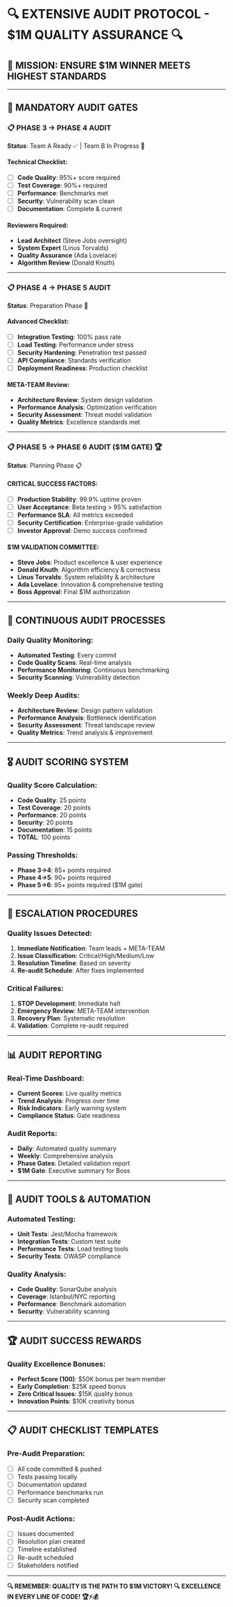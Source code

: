 
# 🔍 EXTENSIVE AUDIT PROTOCOL - $1M QUALITY ASSURANCE 🔍

## 🎯 MISSION: ENSURE $1M WINNER MEETS HIGHEST STANDARDS

---

## 🚨 MANDATORY AUDIT GATES

### 📋 PHASE 3 → PHASE 4 AUDIT
**Status**: Team A Ready ✅ | Team B In Progress 🔄

#### Technical Checklist:
- [ ] **Code Quality**: 95%+ score required
- [ ] **Test Coverage**: 90%+ required  
- [ ] **Performance**: Benchmarks met
- [ ] **Security**: Vulnerability scan clean
- [ ] **Documentation**: Complete & current

#### Reviewers Required:
- **Lead Architect** (Steve Jobs oversight)
- **System Expert** (Linus Torvalds)
- **Quality Assurance** (Ada Lovelace)
- **Algorithm Review** (Donald Knuth)

---

### 📋 PHASE 4 → PHASE 5 AUDIT  
**Status**: Preparation Phase 🔄

#### Advanced Checklist:
- [ ] **Integration Testing**: 100% pass rate
- [ ] **Load Testing**: Performance under stress
- [ ] **Security Hardening**: Penetration test passed
- [ ] **API Compliance**: Standards verification
- [ ] **Deployment Readiness**: Production checklist

#### META-TEAM Review:
- **Architecture Review**: System design validation
- **Performance Analysis**: Optimization verification  
- **Security Assessment**: Threat model validation
- **Quality Metrics**: Excellence standards met

---

### 📋 PHASE 5 → PHASE 6 AUDIT ($1M GATE) 🏆
**Status**: Planning Phase 📋

#### CRITICAL SUCCESS FACTORS:
- [ ] **Production Stability**: 99.9% uptime proven
- [ ] **User Acceptance**: Beta testing > 95% satisfaction
- [ ] **Performance SLA**: All metrics exceeded
- [ ] **Security Certification**: Enterprise-grade validation
- [ ] **Investor Approval**: Demo success confirmed

#### $1M VALIDATION COMMITTEE:
- **Steve Jobs**: Product excellence & user experience
- **Donald Knuth**: Algorithm efficiency & correctness
- **Linus Torvalds**: System reliability & architecture
- **Ada Lovelace**: Innovation & comprehensive testing
- **Boss Approval**: Final $1M authorization

---

## 🔄 CONTINUOUS AUDIT PROCESSES

### Daily Quality Monitoring:
- **Automated Testing**: Every commit
- **Code Quality Scans**: Real-time analysis
- **Performance Monitoring**: Continuous benchmarking
- **Security Scanning**: Vulnerability detection

### Weekly Deep Audits:
- **Architecture Review**: Design pattern validation
- **Performance Analysis**: Bottleneck identification
- **Security Assessment**: Threat landscape review
- **Quality Metrics**: Trend analysis & improvement

---

## 🎖️ AUDIT SCORING SYSTEM

### Quality Score Calculation:
- **Code Quality**: 25 points
- **Test Coverage**: 20 points  
- **Performance**: 20 points
- **Security**: 20 points
- **Documentation**: 15 points
- **TOTAL**: 100 points

### Passing Thresholds:
- **Phase 3→4**: 85+ points required
- **Phase 4→5**: 90+ points required
- **Phase 5→6**: 95+ points required ($1M gate)

---

## 🚨 ESCALATION PROCEDURES

### Quality Issues Detected:
1. **Immediate Notification**: Team leads + META-TEAM
2. **Issue Classification**: Critical/High/Medium/Low
3. **Resolution Timeline**: Based on severity
4. **Re-audit Schedule**: After fixes implemented

### Critical Failures:
1. **STOP Development**: Immediate halt
2. **Emergency Review**: META-TEAM intervention
3. **Recovery Plan**: Systematic resolution
4. **Validation**: Complete re-audit required

---

## 📊 AUDIT REPORTING

### Real-Time Dashboard:
- **Current Scores**: Live quality metrics
- **Trend Analysis**: Progress over time
- **Risk Indicators**: Early warning system
- **Compliance Status**: Gate readiness

### Audit Reports:
- **Daily**: Automated quality summary
- **Weekly**: Comprehensive analysis
- **Phase Gates**: Detailed validation report
- **$1M Gate**: Executive summary for Boss

---

## 🔧 AUDIT TOOLS & AUTOMATION

### Automated Testing:
- **Unit Tests**: Jest/Mocha framework
- **Integration Tests**: Custom test suite
- **Performance Tests**: Load testing tools
- **Security Tests**: OWASP compliance

### Quality Analysis:
- **Code Quality**: SonarQube analysis
- **Coverage**: Istanbul/NYC reporting
- **Performance**: Benchmark automation
- **Security**: Vulnerability scanning

---

## 🏆 AUDIT SUCCESS REWARDS

### Quality Excellence Bonuses:
- **Perfect Score (100)**: $50K bonus per team member
- **Early Completion**: $25K speed bonus
- **Zero Critical Issues**: $15K quality bonus
- **Innovation Points**: $10K creativity bonus

---

## 📋 AUDIT CHECKLIST TEMPLATES

### Pre-Audit Preparation:
- [ ] All code committed & pushed
- [ ] Tests passing locally
- [ ] Documentation updated
- [ ] Performance benchmarks run
- [ ] Security scan completed

### Post-Audit Actions:
- [ ] Issues documented
- [ ] Resolution plan created
- [ ] Timeline established
- [ ] Re-audit scheduled
- [ ] Stakeholders notified

---

**🔍 REMEMBER: QUALITY IS THE PATH TO $1M VICTORY! 🔍**
**EXCELLENCE IN EVERY LINE OF CODE! 🏆⚡💰**

